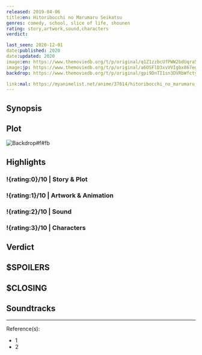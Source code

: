 ```yaml
---
released: 2019-04-06
title:en: Hitoribocchi no Marumaru Seikatsu
genres: comedy, school, slice of life, shounen
rating: story,artwork,sound,characters
verdict:

last_seen: 2020-12-01
date:published: 2020
date:updated: 2020
image:en: https://www.themoviedb.org/t/p/original/q1Z1zzbcUfPWW2bdUqra5iJ2MiS.jpg
image:jp: https://www.themoviedb.org/t/p/original/a6OSFlD3xvVVIgbx867egPlOPpZ.jpg
backdrop: https://www.themoviedb.org/t/p/original/gpi9DnTI1sn3DVRbWfctyJVecvv.jpg

link:mal: https://myanimelist.net/anime/37614/hitoribocchi_no_marumaru_seikatsu
---
```



## Synopsis

## Plot

![Backdrop#f#fb](https://www.themoviedb.org/t/p/original/lteiIjL87MEPMUTshkOuk7z13gF.jpg "Source: TMDB")

## Highlights

### !{rating:0}/10 | Story & Plot

### !{rating:1}/10 | Artwork & Animation

### !{rating:2}/10 | Sound

### !{rating:3}/10 | Characters

## Verdict

## $SPOILERS

## $CLOSING

## Soundtracks

***
Reference(s):

- 1
- 2
